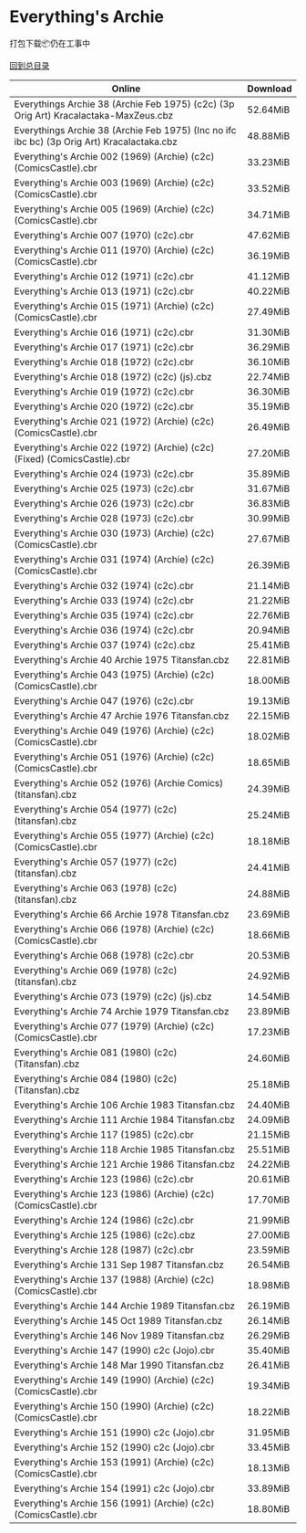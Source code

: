 # Everything's Archie

打包下载📦仍在工事中

[回到总目录](/Catalogs.md)







Online | Download
--- | ---
Everythings Archie 38 (Archie Feb 1975) (c2c) (3p Orig Art) Kracalactaka-MaxZeus.cbz | 52.64MiB
Everythings Archie 38 (Archie Feb 1975) (Inc no ifc ibc bc) (3p Orig Art) Kracalactaka.cbz | 48.88MiB
Everything's Archie 002 (1969) (Archie) (c2c) (ComicsCastle).cbr | 33.23MiB
Everything's Archie 003 (1969) (Archie) (c2c) (ComicsCastle).cbr | 33.52MiB
Everything's Archie 005 (1969) (Archie) (c2c) (ComicsCastle).cbr | 34.71MiB
Everything's Archie 007 (1970) (c2c).cbr | 47.62MiB
Everything's Archie 011 (1970) (Archie) (c2c) (ComicsCastle).cbr | 36.19MiB
Everything's Archie 012 (1971) (c2c).cbr | 41.12MiB
Everything's Archie 013 (1971) (c2c).cbr | 40.22MiB
Everything's Archie 015 (1971) (Archie) (c2c) (ComicsCastle).cbr | 27.49MiB
Everything's Archie 016 (1971) (c2c).cbr | 31.30MiB
Everything's Archie 017 (1971) (c2c).cbr | 36.29MiB
Everything's Archie 018 (1972) (c2c).cbr | 36.10MiB
Everything's Archie 018 (1972) (c2c) (js).cbz | 22.74MiB
Everything's Archie 019 (1972) (c2c).cbr | 36.30MiB
Everything's Archie 020 (1972) (c2c).cbr | 35.19MiB
Everything's Archie 021 (1972) (Archie) (c2c) (ComicsCastle).cbr | 26.49MiB
Everything's Archie 022 (1972) (Archie) (c2c) (Fixed) (ComicsCastle).cbr | 27.20MiB
Everything's Archie 024 (1973) (c2c).cbr | 35.89MiB
Everything's Archie 025 (1973) (c2c).cbr | 31.67MiB
Everything's Archie 026 (1973) (c2c).cbr | 36.83MiB
Everything's Archie 028 (1973) (c2c).cbr | 30.99MiB
Everything's Archie 030 (1973) (Archie) (c2c) (ComicsCastle).cbr | 27.67MiB
Everything's Archie 031 (1974) (Archie) (c2c) (ComicsCastle).cbr | 26.39MiB
Everything's Archie 032 (1974) (c2c).cbr | 21.14MiB
Everything's Archie 033 (1974) (c2c).cbr | 21.22MiB
Everything's Archie 035 (1974) (c2c).cbr | 22.76MiB
Everything's Archie 036 (1974) (c2c).cbr | 20.94MiB
Everything's Archie 037 (1974) (c2c).cbz | 25.41MiB
Everything's Archie 40 Archie 1975 Titansfan.cbz | 22.81MiB
Everything's Archie 043 (1975) (Archie) (c2c) (ComicsCastle).cbr | 18.00MiB
Everything's Archie 047 (1976) (c2c).cbr | 19.13MiB
Everything's Archie 47 Archie 1976 Titansfan.cbz | 22.15MiB
Everything's Archie 049 (1976) (Archie) (c2c) (ComicsCastle).cbr | 18.02MiB
Everything's Archie 051 (1976) (Archie) (c2c) (ComicsCastle).cbr | 18.65MiB
Everything's Archie 052 (1976) (Archie Comics) (titansfan).cbz | 24.39MiB
Everything's Archie 054 (1977) (c2c) (titansfan).cbz | 25.24MiB
Everything's Archie 055 (1977) (Archie) (c2c) (ComicsCastle).cbr | 18.18MiB
Everything's Archie 057 (1977) (c2c) (titansfan).cbz | 24.41MiB
Everything's Archie 063 (1978) (c2c) (titansfan).cbz | 24.88MiB
Everything's Archie 66 Archie 1978 Titansfan.cbz | 23.69MiB
Everything's Archie 066 (1978) (Archie) (c2c) (ComicsCastle).cbr | 18.66MiB
Everything's Archie 068 (1978) (c2c).cbr | 20.53MiB
Everything's Archie 069 (1978) (c2c) (titansfan).cbz | 24.92MiB
Everything's Archie 073 (1979) (c2c) (js).cbz | 14.54MiB
Everything's Archie 74 Archie 1979 Titansfan.cbz | 23.89MiB
Everything's Archie 077 (1979) (Archie) (c2c) (ComicsCastle).cbr | 17.23MiB
Everything's Archie 081 (1980) (c2c) (Titansfan).cbz | 24.60MiB
Everything's Archie 084 (1980) (c2c) (Titansfan).cbz | 25.18MiB
Everything's Archie 106 Archie 1983 Titansfan.cbz | 24.40MiB
Everything's Archie 111 Archie 1984 Titansfan.cbz | 24.09MiB
Everything's Archie 117 (1985) (c2c).cbr | 21.15MiB
Everything's Archie 118 Archie 1985 Titansfan.cbz | 25.51MiB
Everything's Archie 121 Archie 1986 Titansfan.cbz | 24.22MiB
Everything's Archie 123 (1986) (c2c).cbr | 20.61MiB
Everything's Archie 123 (1986) (Archie) (c2c) (ComicsCastle).cbr | 17.70MiB
Everything's Archie 124 (1986) (c2c).cbr | 21.99MiB
Everything's Archie 125 (1986) (c2c).cbz | 27.00MiB
Everything's Archie 128 (1987) (c2c).cbr | 23.59MiB
Everything's Archie 131 Sep 1987 Titansfan.cbz | 26.54MiB
Everything's Archie 137 (1988) (Archie) (c2c) (ComicsCastle).cbr | 18.98MiB
Everything's Archie 144 Archie 1989 Titansfan.cbz | 26.19MiB
Everything's Archie 145 Oct 1989 Titansfan.cbz | 26.14MiB
Everything's Archie 146 Nov 1989 Titansfan.cbz | 26.29MiB
Everything's Archie 147 (1990) c2c (Jojo).cbr | 35.40MiB
Everything's Archie 148 Mar 1990 Titansfan.cbz | 26.41MiB
Everything's Archie 149 (1990) (Archie) (c2c) (ComicsCastle).cbr | 19.34MiB
Everything's Archie 150 (1990) (Archie) (c2c) (ComicsCastle).cbr | 18.22MiB
Everything's Archie 151 (1990) c2c (Jojo).cbr | 31.95MiB
Everything's Archie 152 (1990) c2c (Jojo).cbr | 33.45MiB
Everything's Archie 153 (1991) (Archie) (c2c) (ComicsCastle).cbr | 18.13MiB
Everything's Archie 154 (1991) c2c (Jojo).cbr | 33.89MiB
Everything's Archie 156 (1991) (Archie) (c2c) (ComicsCastle).cbr | 18.80MiB